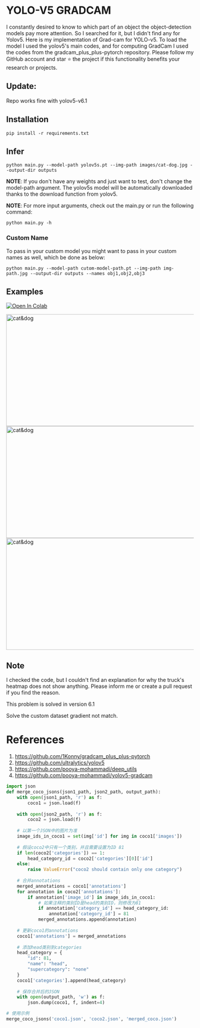 # YOLO-V5 GRADCAM

I constantly desired to know to which part of an object the object-detection models pay more attention. So I searched for it, but I didn't find any for Yolov5.
Here is my implementation of Grad-cam for YOLO-v5. To load the model I used the yolov5's main codes, and for computing GradCam I used the codes from the gradcam_plus_plus-pytorch repository.
Please follow my GitHub account and star ⭐ the project if this functionality benefits your research or projects.

## Update:
Repo works fine with yolov5-v6.1


## Installation
`pip install -r requirements.txt`

## Infer
`python main.py --model-path yolov5s.pt --img-path images/cat-dog.jpg --output-dir outputs`

**NOTE**: If you don't have any weights and just want to test, don't change the model-path argument. The yolov5s model will be automatically downloaded thanks to the download function from yolov5. 

**NOTE**: For more input arguments, check out the main.py or run the following command:

```python main.py -h```

### Custom Name
To pass in your custom model you might want to pass in your custom names as well, which be done as below:
```
python main.py --model-path cutom-model-path.pt --img-path img-path.jpg --output-dir outputs --names obj1,obj2,obj3 
```
## Examples
[![Open In Colab](https://colab.research.google.com/assets/colab-badge.svg)](https://colab.research.google.com/github/pooya-mohammadi/yolov5-gradcam/blob/master/main.ipynb)

<img src="https://raw.githubusercontent.com/pooya-mohammadi/yolov5-gradcam/master/outputs/eagle-res.jpg" alt="cat&dog" height="300" width="1200">
<img src="https://raw.githubusercontent.com/pooya-mohammadi/yolov5-gradcam/master/outputs/cat-dog-res.jpg" alt="cat&dog" height="300" width="1200">
<img src="https://raw.githubusercontent.com/pooya-mohammadi/yolov5-gradcam/master/outputs/dog-res.jpg" alt="cat&dog" height="300" width="1200">

## Note
I checked the code, but I couldn't find an explanation for why the truck's heatmap does not show anything. Please inform me or create a pull request if you find the reason.

This problem is solved in version 6.1

Solve the custom dataset gradient not match.

# References
1. https://github.com/1Konny/gradcam_plus_plus-pytorch
2. https://github.com/ultralytics/yolov5
3. https://github.com/pooya-mohammadi/deep_utils
4. https://github.com/pooya-mohammadi/yolov5-gradcam
```python
import json
def merge_coco_jsons(json1_path, json2_path, output_path):
    with open(json1_path, 'r') as f:
        coco1 = json.load(f)
    
    with open(json2_path, 'r') as f:
        coco2 = json.load(f)
    
    # 以第一个JSON中的图片为准
    image_ids_in_coco1 = set(img['id'] for img in coco1['images'])
    
    # 假设coco2中只有一个类别，并且需要设置为ID 81
    if len(coco2['categories']) == 1:
        head_category_id = coco2['categories'][0]['id']
    else:
        raise ValueError("coco2 should contain only one category")
    
    # 合并annotations
    merged_annotations = coco1['annotations']
    for annotation in coco2['annotations']:
        if annotation['image_id'] in image_ids_in_coco1:
            # 如果注释的类别ID是head的类别ID，则修改为81
            if annotation['category_id'] == head_category_id:
                annotation['category_id'] = 81
            merged_annotations.append(annotation)
    
    # 更新coco1的annotations
    coco1['annotations'] = merged_annotations
    
    # 添加head类别到categories
    head_category = {
        "id": 81,
        "name": "head",
        "supercategory": "none"
    }
    coco1['categories'].append(head_category)
    
    # 保存合并后的JSON
    with open(output_path, 'w') as f:
        json.dump(coco1, f, indent=4)

# 使用示例
merge_coco_jsons('coco1.json', 'coco2.json', 'merged_coco.json')
